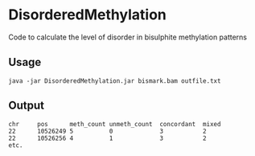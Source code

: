 # DisorderedMethylation
Code to calculate the level of disorder in bisulphite methylation patterns


## Usage

```java -jar DisorderedMethylation.jar bismark.bam outfile.txt```

## Output
```
chr     pos      meth_count unmeth_count  concordant  mixed
22      10526249 5          0             3           2
22      10526256 4          1             3           2
etc.
```
